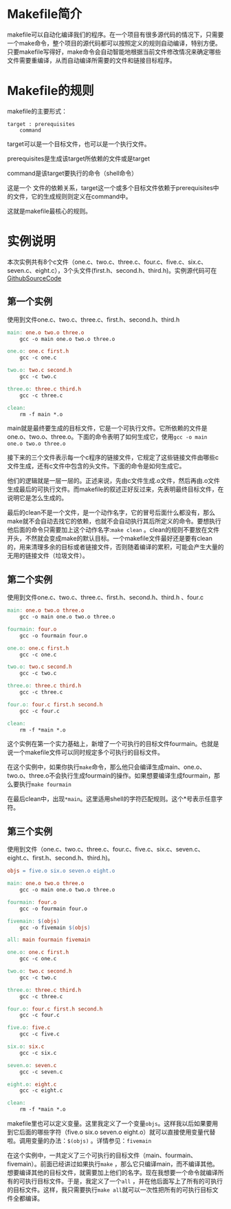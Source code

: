 # Makefile简介

makefile可以自动化编译我们的程序。在一个项目有很多源代码的情况下，只需要一个make命令，整个项目的源代码都可以按照定义的规则自动编译，特别方便。只要makefile写得好，make命令会自动智能地根据当前文件修改情况来确定哪些文件需要重编译，从而自动编译所需要的文件和链接目标程序。

# Makefile的规则

makefile的主要形式：

```shell
target : prerequisites
    command
```

target可以是一个目标文件，也可以是一个执行文件。

prerequisites是生成该target所依赖的文件或是target

command是该target要执行的命令（shell命令）

这是一个 文件的依赖关系，target这一个或多个目标文件依赖于prerequisites中的文件，它的生成规则则定义在command中。

这就是makefile最核心的规则。

# 实例说明

本次实例共有8个c文件（one.c、two.c、three.c、four.c、five.c、six.c、seven.c、eight.c），3个头文件(first.h、second.h、third.h)。实例源代码可在[GithubSourceCode](https://github.com/nianer/Makefile-first-exploration)

## 第一个实例

使用到文件one.c、two.c、three.c、first.h、second.h、third.h

```makefile
main: one.o two.o three.o
    gcc -o main one.o two.o three.o

one.o: one.c first.h
    gcc -c one.c

two.o: two.c second.h
    gcc -c two.c

three.o: three.c third.h
    gcc -c three.c

clean:
    rm -f main *.o
```

main就是最终要生成的目标文件，它是一个可执行文件。它所依赖的文件是one.o、two.o、three.o。下面的命令表明了如何生成它，使用`gcc -o main one.o two.o three.o`

接下来的三个文件表示每一个c程序的链接文件，它规定了这些链接文件由哪些c文件生成，还有c文件中包含的头文件。下面的命令是如何生成它。

他们的逻辑就是一层一层的。正述来说，先由c文件生成.o文件，然后再由.o文件生成最后的可执行文件。而makefile的叙述正好反过来，先表明最终目标文件，在说明它是怎么生成的。

最后的clean不是一个文件，是一个动作名字，它的冒号后面什么都没有，那么make就不会自动去找它的依赖，也就不会自动执行其后所定义的命令。要想执行他后面的命令只需要加上这个动作名字:`make clean` 。clean的规则不要放在文件开头，不然就会变成make的默认目标。一个makefile文件最好还是要有clean的，用来清理多余的目标或者链接文件，否则随着编译的累积，可能会产生大量的无用的链接文件（垃圾文件）。

## 第二个实例

使用到文件one.c、two.c、three.c、first.h、second.h、third.h 、four.c

```makefile
main: one.o two.o three.o
	gcc -o main one.o two.o three.o

fourmain: four.o
	gcc -o fourmain four.o

one.o: one.c first.h
	gcc -c one.c

two.o: two.c second.h
	gcc -c two.c

three.o: three.c third.h
	gcc -c three.c

four.o: four.c first.h second.h
	gcc -c four.c

clean:
	rm -f *main *.o
```

这个实例在第一个实力基础上，新增了一个可执行的目标文件fourmain。也就是说一个makefile文件可以同时规定多个可执行的目标文件。

在这个实例中，如果你执行`make`命令，那么他只会编译生成main、one.o、two.o、three.o不会执行生成fourmain的操作。如果想要编译生成fourmain，那么要执行`make fourmain`

在最后clean中，出现`*main`。这里适用shell的字符匹配规则。这个*号表示任意字符。

## 第三个实例

使用到文件（one.c、two.c、three.c、four.c、five.c、six.c、seven.c、eight.c、first.h、second.h、third.h)。

```makefile
objs = five.o six.o seven.o eight.o

main: one.o two.o three.o
	gcc -o main one.o two.o three.o

fourmain: four.o
	gcc -o fourmain four.o

fivemain: $(objs)
	gcc -o fivemain $(objs)

all: main fourmain fivemain

one.o: one.c first.h
	gcc -c one.c

two.o: two.c second.h
	gcc -c two.c

three.o: three.c third.h
	gcc -c three.c

four.o: four.c first.h second.h
	gcc -c four.c

five.o: five.c
	gcc -c five.c

six.o: six.c
	gcc -c six.c

seven.o: seven.c
	gcc -c seven.c

eight.o: eight.c
	gcc -c eight.c

clean:
	rm -f *main *.o
```

makefile里也可以定义变量。这里我定义了一个变量`objs`。这样我以后如果要用到它后面的哪些字符（five.o six.o seven.o eight.o）就可以直接使用变量代替啦。调用变量的办法：`$(objs)` 。详情参见：`fivemain`

在这个实例中，一共定义了三个可执行的目标文件（main、fourmain、fivemain）。前面已经讲过如果执行`make` ，那么它只编译main，而不编译其他。想要编译其他的目标文件，就需要加上他们的名字。现在我想要一个命令就编译所有的可执行目标文件。于是，我定义了一个`all` ，并在他后面写上了所有的可执行的目标文件。这样，我只需要执行`make all`就可以一次性把所有的可执行目标文件全都编译。
